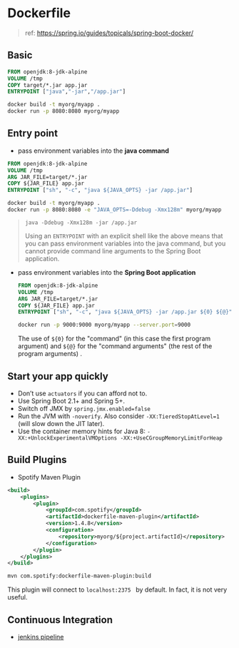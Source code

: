 # Dockerfile

> ref:  https://spring.io/guides/topicals/spring-boot-docker/ 

## Basic

```dockerfile
FROM openjdk:8-jdk-alpine
VOLUME /tmp
COPY target/*.jar app.jar
ENTRYPOINT ["java","-jar","/app.jar"]
```

```bash
docker build -t myorg/myapp .
docker run -p 8080:8080 myorg/myapp
```

## Entry point

-  pass environment variables into the **java command**

  ```dockerfile
  FROM openjdk:8-jdk-alpine
  VOLUME /tmp
  ARG JAR_FILE=target/*.jar
  COPY ${JAR_FILE} app.jar
  ENTRYPOINT ["sh", "-c", "java ${JAVA_OPTS} -jar /app.jar"]
  ```

  ```bash
  docker build -t myorg/myapp .
  docker run -p 8080:8080 -e "JAVA_OPTS=-Ddebug -Xmx128m" myorg/myapp
  ```
  > ``java -Ddebug -Xmx128m -jar /app.jar``
  >
  > Using an `ENTRYPOINT` with an explicit shell like the above means that you can pass environment variables into the java command, but you cannot provide command line arguments to the Spring Boot application. 

- pass environment variables into the **Spring Boot application**

  ```dockerfile
  FROM openjdk:8-jdk-alpine
  VOLUME /tmp
  ARG JAR_FILE=target/*.jar
  COPY ${JAR_FILE} app.jar
  ENTRYPOINT ["sh", "-c", "java ${JAVA_OPTS} -jar /app.jar ${0} ${@}"]
  ```

  ```bash
  docker run -p 9000:9000 myorg/myapp --server.port=9000
  ```

  The use of `${0}` for the "command" (in this case the first program argument) and `${@}` for the "command arguments" (the rest of the program arguments) .

## Start your app quickly

-  Don’t use ``actuators`` if you can afford not to. 
-  Use Spring Boot 2.1+ and Spring 5+. 
-  Switch off JMX  by `spring.jmx.enabled=false` 
-  Run the JVM with `-noverify`. Also consider `-XX:TieredStopAtLevel=1` (will slow down the JIT later). 
-  Use the container memory hints for Java 8: `-XX:+UnlockExperimentalVMOptions -XX:+UseCGroupMemoryLimitForHeap` 

## Build Plugins

- Spotify Maven Plugin

```xml
<build>
    <plugins>
        <plugin>
            <groupId>com.spotify</groupId>
            <artifactId>dockerfile-maven-plugin</artifactId>
            <version>1.4.8</version>
            <configuration>
                <repository>myorg/${project.artifactId}</repository>
            </configuration>
        </plugin>
    </plugins>
</build>
```

```bash
mvn com.spotify:dockerfile-maven-plugin:build
```

This plugin will connect to ``localhost:2375 `` by default. In fact, it is not very useful.

## Continuous Integration

- [jenkins pipeline](https://jenkins.io/doc/book/pipeline/docker/ )

